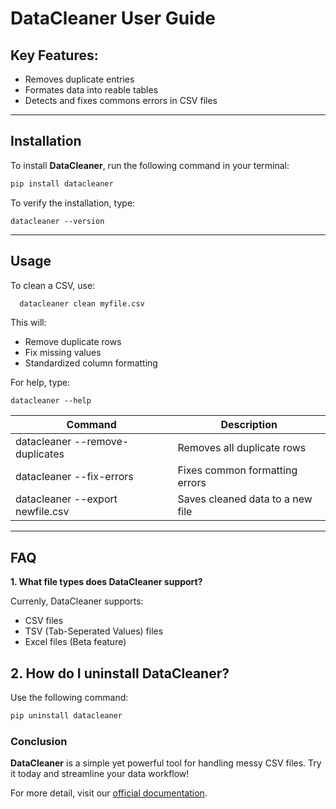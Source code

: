 # DataCleaner User Guide

## Key Features:
- Removes duplicate entries
- Formates data into reable tables
- Detects and fixes commons errors in CSV files

---

## Installation 
To install **DataCleaner**, run the following command in your terminal:

```bash
pip install datacleaner
```
To verify the installation, type:

```
datacleaner --version
```

---
## Usage
To clean a CSV, use:
```bash
  datacleaner clean myfile.csv
```
This will:
 - Remove duplicate rows
 - Fix missing values
 - Standardized column formatting

For help, type:

```
datacleaner --help
```
| Command | Description |
| ----------- | ----------- |
| datacleaner --remove-duplicates | Removes all duplicate rows|
| datacleaner --fix-errors | Fixes common formatting errors |
| datacleaner --export newfile.csv| Saves cleaned data to a new file |

---
## FAQ
 **1. What file types does DataCleaner support?**

Currenly, DataCleaner supports:
- CSV files
- TSV (Tab-Seperated Values) files
- Excel files (Beta feature)

## **2. How do I uninstall DataCleaner?**
Use the following command:
```bash
pip uninstall datacleaner
```
### **Conclusion**
**DataCleaner** is a simple yet powerful tool for handling messy CSV files. Try it today and streamline your data workflow!


For more detail, visit our [official documentation](https://https://cdpearsonwrites.wordpress.com/).
